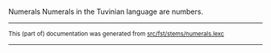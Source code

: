 Numerals
Numerals in the Tuvinian language are numbers.

* * *

<small>This (part of) documentation was generated from [src/fst/stems/numerals.lexc](https://github.com/giellalt/lang-tyv/blob/main/src/fst/stems/numerals.lexc)</small>

---

